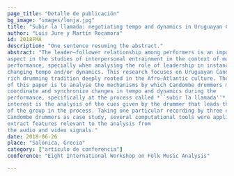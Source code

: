 ```yaml
---
page_title: "Detalle de publicación"
bg_image: "images/lonja.jpg" 
title: "Subir la llamada: negotiating tempo and dynamics in Uruguayan Candombe drumming"  
author: "Luis Jure y Martín Rocamora"  
id: 2018FMA
description: "One sentence resuming the abstract."  
abstract: "The leader–follower relationship among performers is an important
aspect in the studies of interpersonal entrainment in the context of musical
performance, specially when analysing the role of leadership in instances of
changing tempo and/or dynamics. This research focuses on Uruguayan Candombe, a
rich drumming tradition deeply rooted in the Afro–Atlantic culture. The purpose
of this paper is to analyse the mechanisms by which Candombe drummers may
coordinate and synchronize changes in tempo and dynamics during the
performance, specifically at the process called *``subir la llamada''*. Of special
interest is the analysis of the cues given by the drummer that leads the rest
of the group in the process. Taking one particular recording by three expert
Candombe drummers as case study, several computational tools were applied to
extract features relevant to the analysis from
the audio and video signals."  
date: 2018-06-26  
place: "Salónica, Grecia"  
category: ["artículo de conferencia"]  
conference: "Eight International Workshop on Folk Music Analysis"  

---
```


